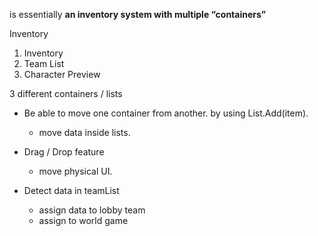 is essentially **an inventory system with multiple “containers”**



Inventory

1. Inventory
2. Team List
3. Character Preview

3 different containers / lists

- Be able to move one container from another. by using List.Add(item).
	- move data inside lists.

- Drag / Drop feature
	- move physical UI.

- Detect data in teamList
	- assign data to lobby team
	- assign to world game

